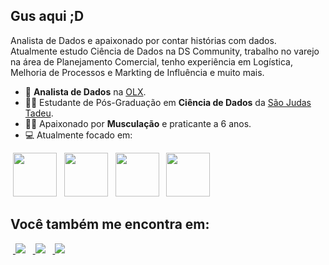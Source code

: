 ## Gus aqui ;D

Analista de Dados e apaixonado por contar histórias com dados. Atualmente estudo Ciência de Dados na DS Community, trabalho no varejo na área de Planejamento Comercial, tenho experiência em Logística, Melhoria de Processos e Markting de Influência e muito mais.

- 🎲 **Analista de Dados** na [OLX](https://www.linkedin.com/in/gustavo-correard/).
- 👨‍💻 Estudante de Pós-Graduação em **Ciência de Dados** da [São Judas Tadeu](https://www.linkedin.com/school/universidade-sao-judas/posts/?feedView=all).    
- 🏋️‍♀️ Apaixonado por **Musculação** e praticante a 6 anos.    
- 💻 Atualmente focado em:
  

<div style="display: inline">
&nbsp;<img width='70' height='70' src="https://cdn.jsdelivr.net/gh/devicons/devicon@latest/icons/python/python-original.svg" />&nbsp;
&nbsp;<img width='70' height='70' src="https://cdn.jsdelivr.net/gh/devicons/devicon@latest/icons/postgresql/postgresql-original.svg" />&nbsp;
&nbsp;<img width='70' height='70' src="https://cdn.jsdelivr.net/gh/devicons/devicon@latest/icons/mysql/mysql-original-wordmark.svg" />&nbsp;
&nbsp;<img width='70' height='70' src="https://cdn.jsdelivr.net/gh/devicons/devicon@latest/icons/googlecloud/googlecloud-original.svg" />&nbsp;
</div>

## Você também me encontra em:
&nbsp;<a href="https://www.linkedin.com/in/gustavo-correard/">
  <img src="https://img.shields.io/badge/linkedin-%230077B5.svg?style=for-the-badge&logo=linkedin&logoColor=white"/></a>&nbsp;
&nbsp;<a href="https://www.instagram.com/correard.png/">
  <img src="https://img.shields.io/badge/instagram-%23E4405F.svg?style=for-the-badge&logo=instagram&logoColor=white"/></a>&nbsp;
&nbsp;<a href= "mailto: gustavomacedocorreard@gmail.com? subject=subject text">
  <img src="https://img.shields.io/badge/gmail-FF0000.svg?style=for-the-badge&logo=gmail&logoColor=white"/></a>&nbsp;
